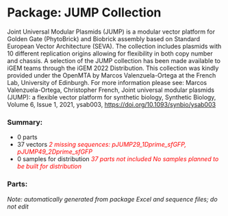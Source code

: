 # Package: JUMP Collection

Joint Universal Modular Plasmids (JUMP) is a modular vector platform for Golden Gate (PhytoBrick) and Biobrick assembly based on Standard European Vector Architecture (SEVA). The collection includes plasmids with 10 different replication origins allowing for flexibility in both copy number and chassis. A selection of the JUMP collection has been made available to iGEM teams through the iGEM 2022 Distribution. This collection was kindly provided under the OpenMTA by Marcos Valenzuela-Ortega at the French Lab, University of Edinburgh. For more information please see: Marcos Valenzuela-Ortega, Christopher French, Joint universal modular plasmids (JUMP): a flexible vector platform for synthetic biology, Synthetic Biology, Volume 6, Issue 1, 2021, ysab003, https://doi.org/10.1093/synbio/ysab003

### Summary:

- 0 parts
- 37 vectors _<span style="color:red">2 missing sequences: pJUMP29_1Dprime_sfGFP, pJUMP49_2Dprime_sfGFP</span>_
- 0 samples for distribution _<span style="color:red">37 parts not included</span>_ _<span style="color:red">No samples planned to be built for distribution</span>_

### Parts:


_Note: automatically generated from package Excel and sequence files; do not edit_

